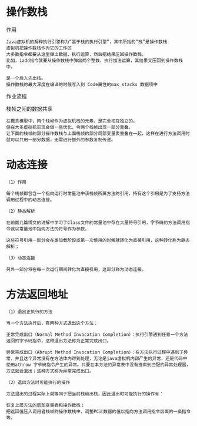 
# 操作数栈

作用

    Java虚拟机的解释执行引擎称为“基于栈的执行引擎”，其中所指的“栈”是操作数栈
    虚拟机把操作数栈作为它的工作区
    大多数指令都要从这里弹出数据，执行运算，然后把结果压回操作数栈。
    比如，iadd指令就要从操作数栈中弹出两个整数，执行加法运算，其结果又压回到操作数栈中，

    是一个后入先出栈。
    操作数栈的最大深度在编译的时候写入到 Code属性的max_stacks 数据项中

作业流程




栈帧之间的数据共享

    在概念模型中，两个栈帧作为虚拟机栈的元素，是完全相互独立的。
    但在大多虚拟机实现会做一些优化，令两个栈帧出现一部分重叠。
    让下面的栈帧的部分操作数栈与上面栈帧的部分局部变量表重叠在一起，这样在进行方法调用时就可以共用一部分数据，无需进行额外的参数复制传递。           
    

# 动态连接
    
    （1）作用
    
    每个栈帧都包含一个指向运行时常量池中该栈帧所属方法的引用，持有这个引用是为了支持方法调用过程中的动态连接。
    
    （2）静态解析
    
    在前面几篇博文的讲解中学习了Class文件的常量池中存在大量符号引用，字节码的方法调用指令就以常量池中指向方法的符号作为参数。
    
    这些符号引用一部分会在类加载阶段或第一次使用的时候就转化为直接引用，这种转化称为静态解析；
    
    （3）动态连接
    
    另外一部分将在每一次运行期间转化为直接引用，这部分称为动态连接。
    
# 方法返回地址

    （1）退出正执行的方法
    
    当一个方法执行后，有两种方式退出这个方法：
    
    正常完成出口（Normal Method Invocation Completion）：执行引擎遇到任意一个方法返回的字节码指令，这种退出方法称为正常完成出口。
    
    异常完成出口（Abrupt Method Invocation Completion）：在方法执行过程中遇到了异常，并且这个异常没有在方法体内得到处理，无论是java虚拟机内部产生的异常，还是代码中使用athrow 字节码指令产生的异常。只要在本方法的异常表中没有搜索到匹配的异常处理器，方法就会退出；这种方式称为异常完成出口。
    
    （2）退出方法时可能执行的操作
    
    方法退出的过程实际上就等同于把当前栈帧出栈，因此退出时可能执行的操作有：
    
    恢复上层方法的局部变量表和操作数栈；
    把返回值压入调用者栈帧的操作数栈中，调整PC计数器的值以指向方法调用指令后面的一条指令等。

